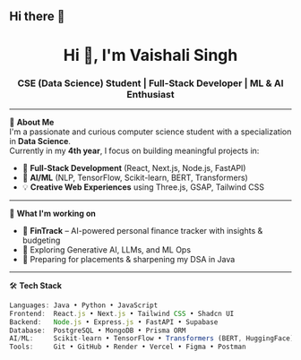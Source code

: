 ## Hi there 👋

<!--
**vaemaski/vaemaski** is a ✨ _special_ ✨ repository because its `README.md` (this file) appears on your GitHub profile.

Here are some ideas to get you started:

- 🔭 I’m currently working on ...
- 🌱 I’m currently learning ...
- 👯 I’m looking to collaborate on ...
- 🤔 I’m looking for help with ...
- 💬 Ask me about ...
- 📫 How to reach me: ...
- 😄 Pronouns: ...
- ⚡ Fun fact: ...
-->

<h1 align="center">Hi 👋, I'm Vaishali Singh</h1>
<h3 align="center">CSE (Data Science) Student | Full-Stack Developer | ML & AI Enthusiast</h3>

---

🌟 **About Me**  
I'm a passionate and curious computer science student with a specialization in **Data Science**.  
Currently in my **4th year**, I focus on building meaningful projects in:

- 🔧 **Full-Stack Development** (React, Next.js, Node.js, FastAPI)
- 🧠 **AI/ML** (NLP, TensorFlow, Scikit-learn, BERT, Transformers)
- 💡 **Creative Web Experiences** using Three.js, GSAP, Tailwind CSS

---

🎯 **What I'm working on**  
- 🚀 **FinTrack** – AI-powered personal finance tracker with insights & budgeting    
- 🧪 Exploring Generative AI, LLMs, and ML Ops  
- 📝 Preparing for placements & sharpening my DSA in Java

---

🛠️ **Tech Stack**
```javascript
Languages: Java • Python • JavaScript  
Frontend:  React.js • Next.js • Tailwind CSS • Shadcn UI  
Backend:   Node.js • Express.js • FastAPI • Supabase  
Database:  PostgreSQL • MongoDB • Prisma ORM  
AI/ML:     Scikit-learn • TensorFlow • Transformers (BERT, HuggingFace)  
Tools:     Git • GitHub • Render • Vercel • Figma • Postman
